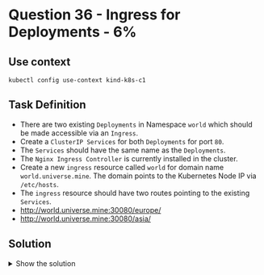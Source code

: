 # Question 36 - Ingress for Deployments - 6%

## Use context

```shell
kubectl config use-context kind-k8s-c1
```

## Task Definition

- There are two existing `Deployments` in Namespace `world` which should be made accessible via an `Ingress`.
- Create a `ClusterIP Services` for both `Deployments` for port `80`.
- The `Services` should have the same name as the `Deployments`.
- The `Nginx Ingress Controller` is currently installed in the cluster.
- Create a new `ingress` resource called `world` for domain name `world.universe.mine`. The domain points to the Kubernetes Node IP via `/etc/hosts`.
- The `ingress` resource should have two routes pointing to the existing `Services`.
- http://world.universe.mine:30080/europe/
- http://world.universe.mine:30080/asia/

## Solution

<details>
  <summary>Show the solution</summary>

### Find the Deployments

```shell
k -n world get deployment
NAME     READY   UP-TO-DATE   AVAILABLE   AGE
asia     1/1     1            1           28s
europe   1/1     1            1           28s
```

### Expose the deployments 

```shell
k -n world expose deployment asia --port=80
service/asia exposed
```

```shell
k -n world expose deployment europe --port=80
service/europe exposed
```

### Check the services

```shell
k -n world get svc
NAME     TYPE        CLUSTER-IP      EXTERNAL-IP   PORT(S)   AGE
asia     ClusterIP   10.96.200.133   <none>        80/TCP    27s
europe   ClusterIP   10.96.91.133    <none>        80/TCP    3s
```

### Check the Ingress Controller

````shell
k get ns
NAME                 STATUS   AGE
default              Active   91m
ingress-nginx        Active   91m
kube-node-lease      Active   91m
kube-public          Active   91m
kube-system          Active   91m
local-path-storage   Active   91m
project-a            Active   91m
project-b            Active   91m
project-c            Active   91m
project-c13          Active   91m
project-hamster      Active   91m
project-snake        Active   91m
project-tiger        Active   91m
world                Active   90m
````

```shell
k -n ingress-nginx get svc
NAME                                 TYPE           CLUSTER-IP     EXTERNAL-IP    PORT(S)                      AGE
ingress-nginx-controller             LoadBalancer   10.96.51.218   172.18.0.201   80:32303/TCP,443:31166/TCP   62m
ingress-nginx-controller-admission   ClusterIP      10.96.187.6    <none>         443/TCP                      62m
```

### Find and copy the IngressClass Name

```shell
k get ingressclass
NAME    CONTROLLER             PARAMETERS   AGE
nginx   k8s.io/ingress-nginx   <none>       90m
```

### Create the Ingress Configuration 

- Go to the documentation and search for `ingress`.
- Copy the `minimal-ingress.yaml` definition.
- Create the `36.yaml` file.
- Edit the file according to the question.
- Add the `host: world.universe.mine` at the same level of `http`.

```yaml
apiVersion: networking.k8s.io/v1
kind: Ingress
metadata:
  name: world-ingress
  annotations:
    nginx.ingress.kubernetes.io/rewrite-target: /
  namespace: world
spec:
  ingressClassName: nginx
  rules:
  - host: world.universe.mine
    http:
      paths:
      - path: /europe
        pathType: Prefix
        backend:
          service:
            name: europe
            port:
              number: 80
      - path: /asia
        pathType: Prefix
        backend:
          service:
            name: asia
            port:
              number: 80
```

### Apply the 36.yaml file definition

```shell
k -n world apply -f 36.yaml
ingress.networking.k8s.io/world-ingress created
```

### Validate the Ingress

```shell
k -n world get ingress
NAME            CLASS   HOSTS                 ADDRESS        PORTS   AGE
world-ingress   nginx   world.universe.mine   172.18.0.201   80      19s
```

### Describe the Ingress

```shell
k -n world describe ingress
Name:             world-ingress
Labels:           <none>
Namespace:        world
Address:          172.18.0.201
Ingress Class:    nginx
Default backend:  <default>
Rules:
  Host                 Path  Backends
  ----                 ----  --------
  world.universe.mine  
                       /europe   europe:80 (10.244.88.196:80)
                       /asia     asia:80 (10.244.235.8:80)
Annotations:           nginx.ingress.kubernetes.io/rewrite-target: /
Events:
  Type    Reason  Age                From                      Message
  ----    ------  ----               ----                      -------
  Normal  Sync    11s (x2 over 14s)  nginx-ingress-controller  Scheduled for sync
  Normal  Sync    11s (x2 over 14s)  nginx-ingress-controller  Scheduled for sync
```

### Validate the Ingresses

```shell
docker exec -it k8s-c1-worker bash -c "curl http://world.universe.mine/asia"
<html>
<head><title>Asia Nginx</title></head>
<body>
<h1>Hello, you reached ASIA Nginx Server!</h1>
</body>
</html>
```

```shell
docker exec -it k8s-c1-worker bash -c "curl http://world.universe.mine/europe"
<html>
<head><title>Europe Nginx</title></head>
<body>
<h1>Hello, you reached EUROPE Nginx Server!</h1>
</body>
</html>
```

</details>